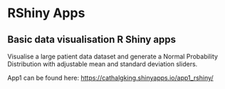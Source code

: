 # RShiny Apps

## Basic data visualisation R Shiny apps
Visualise a large patient data dataset and generate a Normal Probability Distribution with adjustable mean and standard deviation sliders.

App1 can be found here:
https://cathalgking.shinyapps.io/app1_rshiny/
